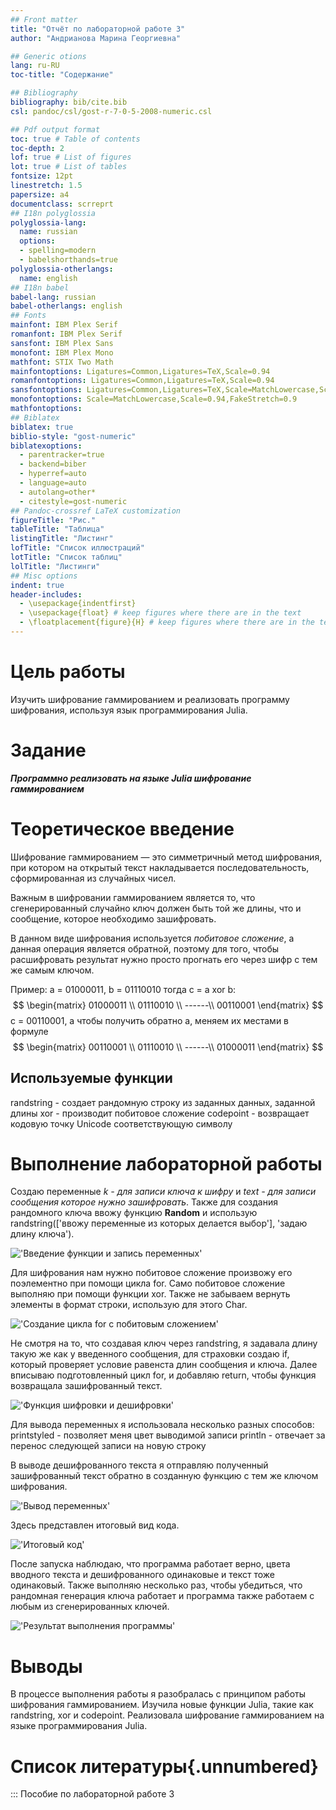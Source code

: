 ```yaml
---
## Front matter
title: "Отчёт по лабораторной работе 3"
author: "Андрианова Марина Георгиевна"

## Generic otions
lang: ru-RU
toc-title: "Содержание"

## Bibliography
bibliography: bib/cite.bib
csl: pandoc/csl/gost-r-7-0-5-2008-numeric.csl

## Pdf output format
toc: true # Table of contents
toc-depth: 2
lof: true # List of figures
lot: true # List of tables
fontsize: 12pt
linestretch: 1.5
papersize: a4
documentclass: scrreprt
## I18n polyglossia
polyglossia-lang:
  name: russian
  options:
  - spelling=modern
  - babelshorthands=true
polyglossia-otherlangs:
  name: english
## I18n babel
babel-lang: russian
babel-otherlangs: english
## Fonts
mainfont: IBM Plex Serif
romanfont: IBM Plex Serif
sansfont: IBM Plex Sans
monofont: IBM Plex Mono
mathfont: STIX Two Math
mainfontoptions: Ligatures=Common,Ligatures=TeX,Scale=0.94
romanfontoptions: Ligatures=Common,Ligatures=TeX,Scale=0.94
sansfontoptions: Ligatures=Common,Ligatures=TeX,Scale=MatchLowercase,Scale=0.94
monofontoptions: Scale=MatchLowercase,Scale=0.94,FakeStretch=0.9
mathfontoptions:
## Biblatex
biblatex: true
biblio-style: "gost-numeric"
biblatexoptions:
  - parentracker=true
  - backend=biber
  - hyperref=auto
  - language=auto
  - autolang=other*
  - citestyle=gost-numeric
## Pandoc-crossref LaTeX customization
figureTitle: "Рис."
tableTitle: "Таблица"
listingTitle: "Листинг"
lofTitle: "Список иллюстраций"
lotTitle: "Список таблиц"
lolTitle: "Листинги"
## Misc options
indent: true
header-includes:
  - \usepackage{indentfirst}
  - \usepackage{float} # keep figures where there are in the text
  - \floatplacement{figure}{H} # keep figures where there are in the text
---
```


# Цель работы

Изучить шифрование гаммированием и реализовать программу шифрования, используя язык программирования Julia.

# Задание

***Программно реализовать на языке Julia шифрование гаммированием***

# Теоретическое введение

Шифрование гаммированием — это симметричный метод шифрования, при котором на открытый текст накладывается последовательность, сформированная из случайных чисел. 

Важным в шифровании гаммированием является то, что сгенерированный случайно ключ должен быть той же длины, что и сообщение, которое необходимо зашифровать.

В данном виде шифрования используется *побитовое сложение*, а данная операция является обратной, поэтому для того, чтобы расшифровать результат нужно просто прогнать его через шифр с тем же самым ключом.

Пример:
a = 01000011,  b = 01110010
тогда c = a xor b: 
$$
\begin{matrix}
01000011 \\
01110010 \\
------\\
00110001
\end{matrix}
$$
c = 00110001, а чтобы получить обратно a, меняем их местами в формуле
$$
\begin{matrix}
00110001 \\
01110010 \\
------\\
01000011
\end{matrix}
$$

## Используемые функции
randstring - создает рандомную строку из заданных данных, заданной длины
xor - производит побитовое сложение
codepoint - возвращает кодовую точку Unicode соответствующую символу

# Выполнение лабораторной работы

Создаю переменные *k - для записи ключа к шифру* и *text - для записи сообщения которое нужно зашифровать*.
Также для создания рандомного ключа ввожу функцию **Random** и использую randstring(['ввожу переменные из которых делается выбор'], 'задаю длину ключа').

!['Введение функции и запись переменных'](Photo\code1.JPG)

Для шифрования нам нужно побитовое сложение произвожу его поэлементно при помощи цикла for.
Само побитовое сложение выполняю при помощи функции xor.
Также не забываем вернуть элементы в формат строки, использую для этого Char.

!['Создание цикла for с побитовым сложением'](Photo\code3.JPG)

Не смотря на то, что создавая ключ через randstring, я задавала длину такую же как у введенного сообщения, для страховки создаю if, который проверяет условие равенста длин сообщения и ключа.
Далее вписываю подготовленный цикл for, и добавляю return, чтобы функция возвращала зашифрованный текст.

!['Функция шифровки и дешифровки'](Photo\code2.JPG)

Для вывода переменных я использовала несколько разных способов:
printstyled - позволяет меня цвет выводимой записи
println - отвечает за перенос следующей записи на новую строку

В выводе дешифрованного текста я отправляю полученный зашифрованный текст обратно в созданную функцию с тем же ключом шифрования.

!['Вывод переменных'](Photo\code4.JPG)

Здесь представлен итоговый вид кода.

!['Итоговый код'](Photo\code.JPG)

После запуска наблюдаю, что программа работает верно, цвета вводного текста и дешифрованного одинаковые и текст тоже одинаковый.
Также выполняю несколько раз, чтобы убедиться, что рандомная генерация ключа работает и программа также работаем с любым из сгенерированных ключей.

!['Результат выполнения программы'](Photo\code5.JPG)


# Выводы

В процессе выполнения работы я разобралась с принципом работы шифрования гаммированием. Изучила новые функции Julia, такие как randstring, xor и codepoint. Реализовала шифрование гаммированием на языке программирования Julia.

# Список литературы{.unnumbered}

::: Пособие по лабораторной работе 3

